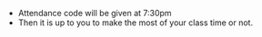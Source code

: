 * Attendance code will be given at 7:30pm
* Then it is up to you to make the most of your class time or not.
